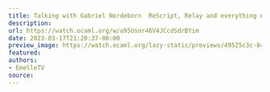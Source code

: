```yaml
---
title: Talking with Gabriel Nordeborn  ReScript, Relay and everything else!
description:
url: https://watch.ocaml.org/w/u95Usnr46V4JCcdSdrBYim
date: 2023-03-17T21:20:37-00:00
preview_image: https://watch.ocaml.org/lazy-static/previews/49525c3c-8484-4347-b1d5-dea6f9f26899.jpg
featured:
authors:
- EmelleTV
source:
---
```



